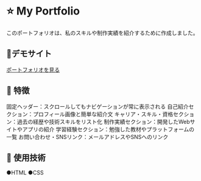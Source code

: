 # ⭐ My Portfolio
このポートフォリオは、私のスキルや制作実績を紹介するために作成しました。

## 📱デモサイト
[ポートフォリオを見る](※デプロイしたURLを記述する)

## 📌 特徴
固定ヘッダー：スクロールしてもナビゲーションが常に表示される
自己紹介セクション：プロフィール画像と簡単な紹介文
キャリア・スキル・資格セクション：過去の経歴や技術スキルをリスト化
制作実績セクション：開発したWebサイトやアプリの紹介
学習経験セクション：勉強した教材やプラットフォームの一覧
お問い合わせ・SNSリンク：メールアドレスやSNSへのリンク

## 🔧 使用技術
●HTML
●CSS
